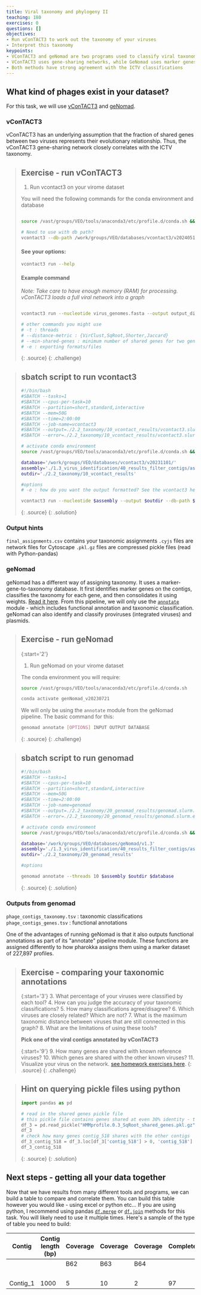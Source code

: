 ```yaml
---
title: Viral taxonomy and phylogeny II
teaching: 180
exercises: 0
questions: []
objectives:
- Run vConTACT3 to work out the taxonomy of your viruses
- Interpret this taxonomy
keypoints:
- VConTACT3 and geNomad are two programs used to classify viral taxonomy of sequences using differing strategies
- VConTACT3 uses gene-sharing networks, while GeNomad uses marker genes
- Both methods have strong agreement with the ICTV classifications
---
```


## What kind of phages exist in your dataset?

For this task, we will use [vConTACT3](https://bitbucket.org/MAVERICLab/vcontact3/src/master/) and [geNomad](https://github.com/apcamargo/genomad). 

### vConTACT3 

vConTACT3 has an underlying assumption that the fraction of shared genes between two viruses represents their evolutionary relationship. 
Thus, the vConTACT3 gene-sharing network closely correlates with the ICTV taxonomy. 

> ## Exercise - run vConTACT3
> 1. Run vcontact3 on your virome dataset
>
> You will need the following commands for the conda environment and database
>  ```bash
>
>source /vast/groups/VEO/tools/anaconda3/etc/profile.d/conda.sh && conda activate mamba_20231101_python_3.9 
>
># Need to use with db path? 
>vcontact3 --db-path /work/groups/VEO/databases/vcontact3/v20240513/220.json
>
>```
> #### See your options:
> 
>```bash
>vcontact3 run --help
>```
> #### Example command
>*Note: Take care to have enough memory (RAM) for processing. vConTACT3 loads a full viral network into a graph*
>
>```bash
>
>vcontact3 run --nucleotide virus_genomes.fasta --output output_directory --db-path /work/groups/VEO/databases/vcontact3/v20231101/ -e cytoscape,tree
>
># other commands you might use
># -t : threads
># --distance-metric : {VirClust,SqRoot,Shorter,Jaccard}
># --min-shared-genes : minimum number of shared genes for two genomes to be connected
># -e : exporting formats/files
>
>```
>{: .source}
{: .challenge}


> ## sbatch script to run vcontact3
> ```bash
>#!/bin/bash
>#SBATCH --tasks=1
>#SBATCH --cpus-per-task=10
>#SBATCH --partition=short,standard,interactive
>#SBATCH --mem=50G
>#SBATCH --time=2:00:00
>#SBATCH --job-name=vcontact3
>#SBATCH --output=./2.2_taxonomy/10_vcontact_results/vcontact3.slurm.out.%j
>#SBATCH --error=./2.2_taxonomy/10_vcontact_results/vcontact3.slurm.err.%j
>
># activate conda environment
>source /vast/groups/VEO/tools/anaconda3/etc/profile.d/conda.sh && conda activate mamba_20231101_python_3.9
>
>database='/work/groups/VEO/databases/vcontact3/v20231101/'
>assembly='./1.3_virus_identification/40_results_filter_contigs/assembly.fasta'
>outdir='./2.2_taxonomy/10_vcontact_results'
>
>#options
># -e : how do you want the output formatted? See the vcontact3 help for more options
>
>vcontact3 run --nucleotide $assembly --output $outdir --db-path $database -e cytoscape
>
>```
>{: .source}
{: .solution}

### Output hints

`final_assignments.csv` contains your taxonomic assignments
`.cyjs` files are network files for Cytoscape
`.pkl.gz` files are compressed pickle files (read with Python-pandas)

### geNomad

geNomad has a different way of assigning taxonomy. It uses a marker-gene-to-taxonomy database. It first identifies marker genes on the contigs, classifies the taxonomy for each gene, and then consolidates it using weights. 
[Read it here](https://portal.nersc.gov/genomad/taxonomic_assignment.html).
From this pipeline, we will only use the [`annotate`](https://portal.nersc.gov/genomad/pipeline.html#annotate) module - which includes functional annotation and taxonomic classification. geNomad can also identify and classify proviruses (integrated viruses) and plasmids.   

> ## Exercise - run geNomad
>
>{:start='2'}
> 1. Run geNomad on your virome dataset
>
> The conda environment you will require:
>```bash
>source /vast/groups/VEO/tools/anaconda3/etc/profile.d/conda.sh
>
>conda activate genNomad_v20230721
>
>```
> We will only be using the `annotate` module from the geNomad pipeline. The basic command for this:
>```bash
> genomad annotate [OPTIONS] INPUT OUTPUT DATABASE
>```
> {: .source}
{: .challenge}

> ## sbatch script to run genomad
> ```bash
>#!/bin/bash
>#SBATCH --tasks=1
>#SBATCH --cpus-per-task=10
>#SBATCH --partition=short,standard,interactive
>#SBATCH --mem=50G
>#SBATCH --time=2:00:00
>#SBATCH --job-name=genomad
>#SBATCH --output=./2.2_taxonomy/20_genomad_results/genomad.slurm.out.%j
>#SBATCH --error=./2.2_taxonomy/20_genomad_results/genomad.slurm.err.%j
>
># activate conda environment
>source /vast/groups/VEO/tools/anaconda3/etc/profile.d/conda.sh && conda activate genNomad_v20230721
>
>database='/work/groups/VEO/databases/geNomad/v1.3'
>assembly='./1.3_virus_identification/40_results_filter_contigs/assembly.fasta'
>outdir='./2.2_taxonomy/20_genomad_results'
>
>#options
>
>genomad annotate --threads 10 $assembly $outdir $database
>```
>{: .source}
{: .solution}

### Outputs from genomad
`phage_contigs_taxonomy.tsv` : taxonomic classifications
`phage_contigs_genes.tsv` : functional annotations

One of the advantages of running geNomad is that it also outputs functional annotations as part of its "annotate" pipeline module. These functions are assigned differently to how pharokka assigns them using a marker dataset of 227,897 profiles.  

> ## Exercise - comparing your taxonomic annotations
>
>{:start='3'}
> 3. What percentage of your viruses were classified by each tool?
> 4. How can you judge the accuracy of your taxonomic classifications?
> 5. How many classifications agree/disagree?
> 6. Which viruses are closely related? Which are not?
> 7. What is the maximum taxonomic distance between viruses that are still connected in this graph? 
> 8. What are the limitations of using these tools?
> 
> **Pick one of the viral contigs annotated by vConTACT3**
>
>{:start='9'}
> 9. How many genes are shared with known reference viruses?
> 10. Which genes are shared with the other known viruses?
> 11. Visualize your virus on the network. [see homework exercises here](https://mgxlab.github.io/Viromics2024/2.2.3_visualizing_taxonomy/index.html).
> {: .source}
{: .challenge}

> ## Hint on querying pickle files using python
>```python
> import pandas as pd
> 
> # read in the shared genes pickle file
> # this pickle file contains genes shared at even 30% identity - there are other files for 40, 50 ,60 and 70% identity
>df_3 = pd.read_pickle("HMMprofile.0.3_SqRoot_shared_genes.pkl.gz")
>df_3
># check how many genes contig_518 shares with the other contigs
>df_3_contig_518 = df_3.loc[df_3['contig_518'] > 0, 'contig_518']
>df_3_contig_518
> ```
> 
> {: .source}
{: .solution}

## Next steps - getting all your data together

Now that we have results from many different tools and programs, we can build a table to compare and correlate them. You can build this table however you would like - using excel or python etc... If you are using python, I recommend using pandas [`df.merge`](https://pandas.pydata.org/pandas-docs/stable/reference/api/pandas.DataFrame.merge.html) or [`df.join`](https://pandas.pydata.org/pandas-docs/stable/reference/api/pandas.DataFrame.join.html) methods for this task. You will likely need to use it multiple times. Here's a sample of the type of table you need to build:

| Contig   | Contig length (bp) | Coverage | Coverage | Coverage | Completeness | Contamination | Num Genes | Num Genes | Num Genes | Num Genes  | Num Genes  | Num Genes  | Num Genes | Num Genes | Num Genes | Taxonomy                                                        | Taxonomy                                                        | Host Prediction |
| -------- | ------------------ | -------- | -------- | -------- | ------------ | ------------- | --------- | --------- | --------- | ---------- | ---------- | ---------- | --------- | --------- | --------- | --------------------------------------------------------------- | --------------------------------------------------------------- | --------------- |
|          |                    | B62      | B63      | B64      |              |               | CheckV    | CheckV    | CheckV    | Phannotate | Phannotate | Phannotate | GeNomad   | GeNomad   | GeNomad   | vConTACT3                                                       | GeNomad                                                         |                 |
|          |                    |          |          |          |              |               | Total     | Viral     | Bacterial | Total      | Viral      | Bacterial  | Total     | Viral     | Bacterial |                                                                 |                                                                 |                 |
| Contig_1 | 1000               | 5        | 10       | 2        | 97           | 0.3           | 50        | 45        | 2         | 50         | 47         | 2          | 50        | 47        | 2         | Viruses;Duplodnaviria;Heunggongvirae;Uroviricota;Caudoviricetes | Viruses;Duplodnaviria;Heunggongvirae;Uroviricota;Caudoviricetes | unknown         |

 
